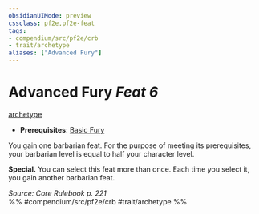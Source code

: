 ```yaml
---
obsidianUIMode: preview
cssclass: pf2e,pf2e-feat
tags:
- compendium/src/pf2e/crb
- trait/archetype
aliases: ["Advanced Fury"]
---
```

# Advanced Fury  *Feat 6*  
[archetype](/rules/traits/archetype.md)  

- **Prerequisites**: [Basic Fury](/compendium/feats/basic-fury.md)

You gain one barbarian feat. For the purpose of meeting its prerequisites, your barbarian level is equal to half your character level.

**Special.** You can select this feat more than once. Each time you select it, you gain another barbarian feat.

*Source: Core Rulebook p. 221*  
%% #compendium/src/pf2e/crb #trait/archetype %%